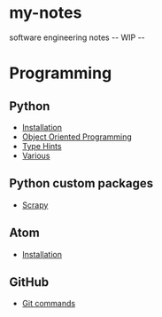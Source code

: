 # my-notes
software engineering notes 
-- WIP --


# **Programming**
## **Python**
- [Installation](https://github.com/limunglazba/my-notes/blob/master/topics/Python.md#installation)
- [Object Oriented Programming](https://github.com/limunglazba/my-notes/blob/master/topics/Python.md#class-variables)
- [Type Hints](https://github.com/limunglazba/my-notes/blob/master/topics/Python.md#type-hints)
- [Various](https://github.com/limunglazba/my-notes/blob/master/topics/Python.md#various)

## **Python custom packages**
- [Scrapy](https://github.com/limunglazba/my-notes/blob/master/topics/Python-packages.md#scrapy)

## **Atom**
- [Installation](https://github.com/limunglazba/my-notes/blob/master/topics/Atom.md#installation)

## **GitHub**
- [Git commands](https://github.com/limunglazba/my-notes/blob/master/topics/GitHub.md#git-commands)
